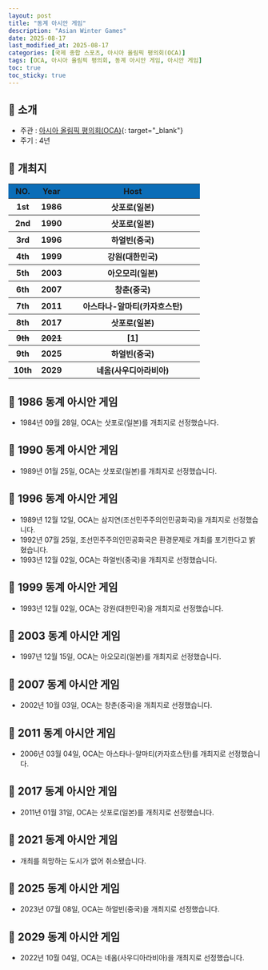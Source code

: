 ```yaml
---
layout: post
title: "동계 아시안 게임"
description: "Asian Winter Games"
date: 2025-08-17
last_modified_at: 2025-08-17
categories: [국제 종합 스포츠, 아시아 올림픽 평의회(OCA)]
tags: [OCA, 아시아 올림픽 평의회, 동계 아시안 게임, 아시안 게임]
toc: true
toc_sticky: true
---
```

## 📜 소개
* 주관 : [아시아 올림픽 평의회(OCA)](https://oca.asia/){: target="_blank"}
* 주기 : 4년

## 📜 개최지
<html>

<head>
    <meta charset="UTF-8">
</head>

<body>
    <table>
        <tr style="background: #0B6DB7;">
            <th style="width: 15%; font-weight: bold;">NO.</th>
            <th style="width: 15%; font-weight: bold;">Year</th>
            <th style="width: 70%; font-weight: bold;">Host</th>
        </tr>
        <tr>
            <th>1st</th>
            <th>1986</th>
            <th>삿포로(일본)</th>
        </tr>
        <tr>
            <th>2nd</th>
            <th>1990</th>
            <th>삿포로(일본)</th>
        </tr>
        <tr>
            <th>3rd</th>
            <th>1996</th>
            <th>하얼빈(중국)</th>
        </tr>
        <tr>
            <th><span class="korea-host">4th</span></th>
            <th><span class="korea-host">1999</span></th>
            <th><span class="korea-host">강원(대한민국)</span></th>
        </tr>
        <tr>
            <th>5th</th>
            <th>2003</th>
            <th>아오모리(일본)</th>
        </tr>
        <tr>
            <th>6th</th>
            <th>2007</th>
            <th>창춘(중국)</th>
        </tr>
        <tr>
            <th>7th</th>
            <th>2011</th>
            <th>아스타나-알마티(카자흐스탄)</th>
        </tr>
        <tr>
            <th>8th</th>
            <th>2017</th>
            <th>삿포로(일본)</th>
        </tr>
        <tr>
            <th><del>9th</del></th>
            <th><del>2021</del></th>
            <th><span class="footnote-link" data-note="개최 희망 도시 부재로 취소">[1]</span></th>
        </tr>
        <tr>
            <th>9th</th>
            <th>2025</th>
            <th>하얼빈(중국)</th>
        </tr>
        <tr>
            <th>10th</th>
            <th>2029</th>
            <th>네옴(사우디아라비아)</th>
        </tr>
    </table>
</body>

</html>

## 📜 1986 동계 아시안 게임
* 1984년 09월 28일, OCA는 <span class="foreign-host">삿포로(일본)</span>를 개최지로 선정했습니다.

## 📜 1990 동계 아시안 게임
* 1989년 01월 25일, OCA는 <span class="foreign-host">삿포로(일본)</span>를 개최지로 선정했습니다.

## 📜 1996 동계 아시안 게임
* 1989년 12월 12일, OCA는 삼지연(조선민주주의인민공화국)을 개최지로 선정했습니다.
* 1992년 07월 25일, 조선민주주의인민공화국은 환경문제로 개최를 포기한다고 밝혔습니다.
* 1993년 12월 02일, OCA는 <span class="foreign-host">하얼빈(중국)</span>을 개최지로 선정했습니다.

## 📜 1999 동계 아시안 게임
* 1993년 12월 02일, OCA는 <span class="korea-host">강원(대한민국)</span>을 개최지로 선정했습니다.

## 📜 2003 동계 아시안 게임
* 1997년 12월 15일, OCA는 <span class="foreign-host">아오모리(일본)</span>를 개최지로 선정했습니다.

## 📜 2007 동계 아시안 게임
* 2002년 10월 03일, OCA는 <span class="foreign-host">창춘(중국)</span>을 개최지로 선정했습니다.

## 📜 2011 동계 아시안 게임
* 2006년 03월 04일, OCA는 <span class="foreign-host">아스타나-알마티(카자흐스탄)</span>를 개최지로 선정했습니다.

## 📜 2017 동계 아시안 게임
* 2011년 01월 31일, OCA는 <span class="foreign-host">삿포로(일본)</span>를 개최지로 선정했습니다.

## 📜 2021 동계 아시안 게임
* 개최를 희망하는 도시가 없어 취소됐습니다.

## 📜 2025 동계 아시안 게임
* 2023년 07월 08일, OCA는 <span class="foreign-host">하얼빈(중국)</span>을 개최지로 선정했습니다.

## 📜 2029 동계 아시안 게임
* 2022년 10월 04일, OCA는 <span class="foreign-host">네옴(사우디아라비아)</span>을 개최지로 선정했습니다.

